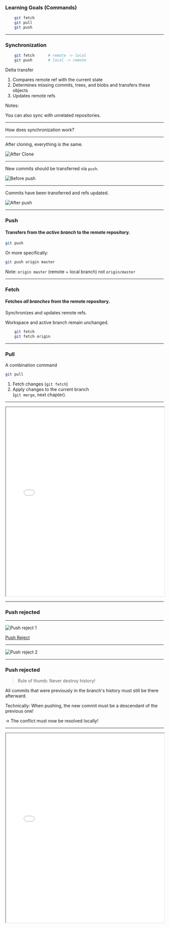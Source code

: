### Learning Goals (Commands)

```bash
    git fetch
    git pull
    git push
```

---

### Synchronization

```bash
    git fetch      # remote -> local
    git push       # local -> remote
```

Delta transfer

   1. Compares remote ref with the current state
   1. Determines missing commits, trees, and blobs and transfers these objects
   1. Updates remote refs

Notes:

You can also sync with unrelated repositories.

---

How does synchronization work?

---

After cloning, everything is the same.

![After Clone](repo-push-1.png)

---

New commits should be transferred via `push`.

![Before push](repo-push-2.png)

---

Commits have been transferred and refs updated.

![After push](repo-push-3.png)

---

### Push

#### Transfers from the *active branch* to the remote repository.

```bash
git push
```

Or more specifically:

```bash
git push origin master
```

Note: `origin master` (remote + local branch) not `origin/master`

---

### Fetch

#### Fetches *all branches* from the remote repository.

Synchronizes and updates remote refs.

Workspace and active branch remain unchanged.

```bash
    git fetch
    git fetch origin
```

---

### Pull

A combination command

```bash
git pull
```

 1. Fetch changes (`git fetch`)
 1. Apply changes to the current branch \
    (`git merge`, next chapter).

---

<iframe src="markdown-git-uebungen/aufgabe-zusammenarbeit-push-fetch-pull.html" width="100%" height="600px" ></iframe>

---

### Push rejected

---

![Push reject 1](push-reject-1.png)

[Push Reject](repo-push-rejected.svg)

---

![Push reject 2](push-reject-2.png)

---

### Push rejected

> Rule of thumb: Never destroy history!

All commits that were previously in the branch's history must still be there afterward.

Technically: When pushing, the new commit must be a descendant of the previous one!

-> The conflict must now be resolved locally!

---

<iframe src="markdown-git-uebungen/aufgabe-zusammenarbeit-push-rejected.html" width="100%" height="600px" ></iframe>


